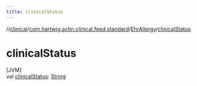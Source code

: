 ```yaml
---
title: clinicalStatus
---
```

//[clinical](../../../index.html)/[com.hartwig.actin.clinical.feed.standard](../index.html)/[EhrAllergy](index.html)/[clinicalStatus](clinical-status.html)



# clinicalStatus



[JVM]\
val [clinicalStatus](clinical-status.html): [String](https://kotlinlang.org/api/latest/jvm/stdlib/kotlin/-string/index.html)




